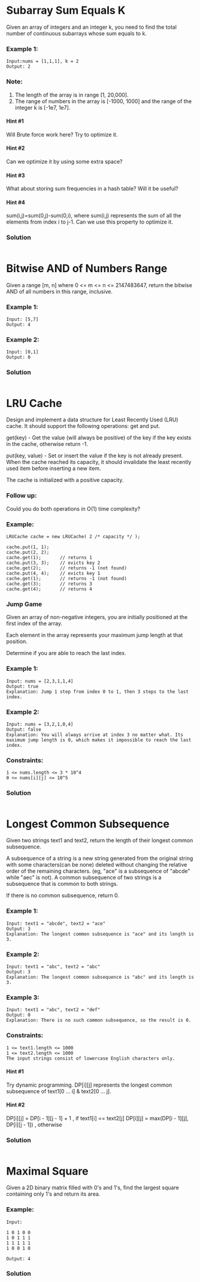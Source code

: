 # Subarray Sum Equals K
Given an array of integers and an integer k, you need to find the total number of continuous subarrays whose sum equals to k.
### Example 1:
```
Input:nums = [1,1,1], k = 2
Output: 2
```
### Note:
1. The length of the array is in range [1, 20,000].
2. The range of numbers in the array is [-1000, 1000] and the range of the integer k is [-1e7, 1e7].
#### Hint #1
Will Brute force work here? Try to optimize it.
#### Hint #2
Can we optimize it by using some extra space?
#### Hint #3
What about storing sum frequencies in a hash table? Will it be useful?
#### Hint #4
sum(i,j)=sum(0,j)-sum(0,i), where sum(i,j) represents the sum of all the elements from index i to j-1. Can we use this property to optimize it.
### Solution
``` c++

```
# Bitwise AND of Numbers Range
Given a range [m, n] where 0 <= m <= n <= 2147483647, return the bitwise AND of all numbers in this range, inclusive.
### Example 1:
```
Input: [5,7]
Output: 4
```
### Example 2:
```
Input: [0,1]
Output: 0
```
### Solution
``` c++
```
# LRU Cache
Design and implement a data structure for Least Recently Used (LRU) cache. It should support the following operations: get and put.

get(key) - Get the value (will always be positive) of the key if the key exists in the cache, otherwise return -1.

put(key, value) - Set or insert the value if the key is not already present. When the cache reached its capacity, it should invalidate the least recently used item before inserting a new item.

The cache is initialized with a positive capacity.
### Follow up:
Could you do both operations in O(1) time complexity?
### Example:
```
LRUCache cache = new LRUCache( 2 /* capacity */ );

cache.put(1, 1);
cache.put(2, 2);
cache.get(1);       // returns 1
cache.put(3, 3);    // evicts key 2
cache.get(2);       // returns -1 (not found)
cache.put(4, 4);    // evicts key 1
cache.get(1);       // returns -1 (not found)
cache.get(3);       // returns 3
cache.get(4);       // returns 4
```
### Jump Game
Given an array of non-negative integers, you are initially positioned at the first index of the array.

Each element in the array represents your maximum jump length at that position.

Determine if you are able to reach the last index.
### Example 1:
```
Input: nums = [2,3,1,1,4]
Output: true
Explanation: Jump 1 step from index 0 to 1, then 3 steps to the last index.
```
### Example 2:
```
Input: nums = [3,2,1,0,4]
Output: false
Explanation: You will always arrive at index 3 no matter what. Its maximum jump length is 0, which makes it impossible to reach the last index.
```
### Constraints:
```
1 <= nums.length <= 3 * 10^4
0 <= nums[i][j] <= 10^5
```
### Solution
``` c++
```
# Longest Common Subsequence
Given two strings text1 and text2, return the length of their longest common subsequence.

A subsequence of a string is a new string generated from the original string with some characters(can be none) deleted without changing the relative order of the remaining characters. (eg, "ace" is a subsequence of "abcde" while "aec" is not). A common subsequence of two strings is a subsequence that is common to both strings.

If there is no common subsequence, return 0.
### Example 1:
```
Input: text1 = "abcde", text2 = "ace" 
Output: 3  
Explanation: The longest common subsequence is "ace" and its length is 3.
```
### Example 2:
```
Input: text1 = "abc", text2 = "abc"
Output: 3
Explanation: The longest common subsequence is "abc" and its length is 3.
```
### Example 3:
```
Input: text1 = "abc", text2 = "def"
Output: 0
Explanation: There is no such common subsequence, so the result is 0.
```
### Constraints:
```
1 <= text1.length <= 1000
1 <= text2.length <= 1000
The input strings consist of lowercase English characters only.
```
#### Hint #1
Try dynamic programming. DP[i][j] represents the longest common subsequence of text1[0 ... i] & text2[0 ... j].
#### Hint #2
DP[i][j] = DP[i - 1][j - 1] + 1 , if text1[i] == text2[j] DP[i][j] = max(DP[i - 1][j], DP[i][j - 1]) , otherwise
### Solution
``` c++
```
# Maximal Square
Given a 2D binary matrix filled with 0's and 1's, find the largest square containing only 1's and return its area.
### Example:
```
Input: 

1 0 1 0 0
1 0 1 1 1
1 1 1 1 1
1 0 0 1 0

Output: 4
```
### Solution
``` c++
```